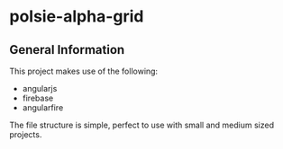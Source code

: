 # polsie-alpha-grid


## General Information

This project makes use of the following:

- angularjs
- firebase
- angularfire

The file structure is simple, perfect to use with small and medium sized projects.
